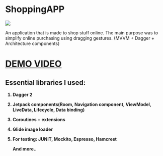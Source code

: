 # ShoppingAPP
<img class='header-img' src='https://i.ibb.co/vVmNPn1/shopping-App-Header.png' />



<p>An application that is made to shop stuff online. The main purpose was to simplify online purchasing using dragging gestures.  (MVVM + Dagger + Architecture components)</p>
<h1><a href='http://danielktx.com/images/shopping/video/demo.mp4' target='_blank'>DEMO VIDEO</a></h1>


<h2><strong>Essential libraries I used:</h2>
<ol>
<li>
<p><strong>Dagger 2</strong></p>
</li>

<li>
<p><strong>Jetpack components(Room, Navigation component, ViewModel, LiveData, Lifecycle, Data binding)</strong></p>
</li>

<li>
<p><strong>Coroutines + extensions</strong></p>
</li>


<li>
<p><strong>Glide image loader</strong></p>
</li>

<li>
<p><strong>For testing: JUNIT, Mockito, Espresso, Hamcrest</strong></p>
</li>

<p><strong>And more..</strong></p>

</ol>
<br>


